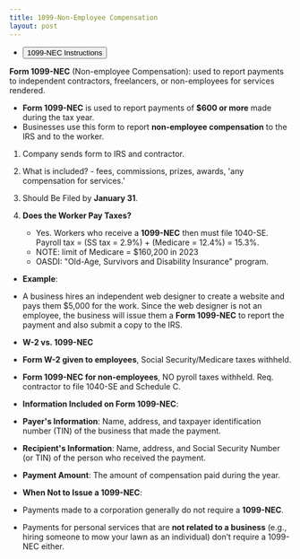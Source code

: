 ```yaml
---
title: 1099-Non-Employee Compensation
layout: post
---
```


<script> function buttonIrsForms() { window.open("https://mcc-us.github.io/ea/others/view.f1099nec"); } </script>
- <button onclick="buttonIrsForms()">1099-NEC Instructions</button>


**Form 1099-NEC** (Non-employee Compensation): used to report payments to independent contractors, freelancers, or non-employees for services rendered. 

- **Form 1099-NEC** is used to report payments of **$600 or more** made during the tax year.
- Businesses use this form to report **non-employee compensation** to the IRS and to the worker.

1. Company sends form to IRS and contractor.

2. What is included? - fees, commissions, prizes, awards, 'any compensation for services.'

3. Should Be Filed by **January 31**.

4. **Does the Worker Pay Taxes?**
   - Yes. Workers who receive a **1099-NEC** then must file 1040-SE. Payroll tax = (SS tax = 2.9%) + (Medicare = 12.4%) = 15.3%. 
   - NOTE: limit of Medicare = $160,200 in 2023
   - OASDI: "Old-Age, Survivors and Disability Insurance" program.

- **Example**:
- A business hires an independent web designer to create a website and pays them $5,000 for the work. Since the web designer is not an employee, the business will issue them a **Form 1099-NEC** to report the payment and also submit a copy to the IRS.

- **W-2 vs. 1099-NEC**
- **Form W-2 given to employees**, Social Security/Medicare taxes withheld.
- **Form 1099-NEC for non-employees**, NO pyroll taxes withheld. Req. contractor to file 1040-SE and Schedule C.

- **Information Included on Form 1099-NEC**:
- **Payer's Information**: Name, address, and taxpayer identification number (TIN) of the business that made the payment.
- **Recipient's Information**: Name, address, and Social Security Number (or TIN) of the person who received the payment.
- **Payment Amount**: The amount of compensation paid during the year.

- **When Not to Issue a 1099-NEC**:
- Payments made to a corporation generally do not require a **1099-NEC**.
- Payments for personal services that are **not related to a business** (e.g., hiring someone to mow your lawn as an individual) don’t require a 1099-NEC either.
